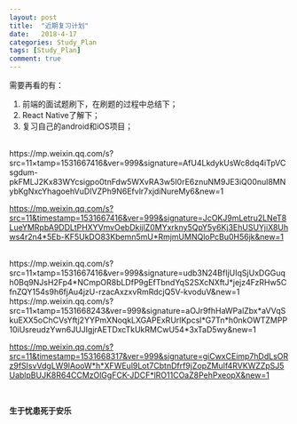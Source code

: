 ```yaml
---
layout: post
title:  "近期复习计划"
date:   2018-4-17
categories: Study_Plan
tags: [Study_Plan]
comment: true
---
```


需要再看的有：
1. 前端的面试题刷下，在刷题的过程中总结下；
2. React Native了解下；
3. 复习自己的android和iOS项目；

<br/>
https://mp.weixin.qq.com/s?src=11&timestamp=1531667416&ver=999&signature=AfU4LkdykUsWc8dq4iTpVCsgdum-pkFMLJ2Kx83WYcsigpo0tnFdw5WXvRA3w5I0rE6znuNM9JE3iQ00nul8MNybKgNxcYhagoehVuDIVZPh9N6Efvlr7xjdiNureMy6&new=1

<br/>

https://mp.weixin.qq.com/s?src=11&timestamp=1531667416&ver=999&signature=JcOKJ9mLetru2LNeT8LueYMRpbA9DDLtPHXYVmvOebDkijlZ0MYxrkny5QpY5y6Kj3EhUSUYjiX8Uhws4r2n4*5Eb-KF5UkDO83Kbemn5mU*RmjmUMNQloPcBu0H56jk&new=1

<br/>
https://mp.weixin.qq.com/s?src=11&timestamp=1531667416&ver=999&signature=udb3N24BfIjUIqSjUxDGGuqh0Bq9NJsH2Fp4*NCmpOR8bLDfP9gEfTbndYqS2SXcNXftJ*jejz4FzRHw5CfnZQY154s9h6fjAu4jzU-rzacAxzxvRmRdcjQ5V-kvoduV&new=1

<br/>
https://mp.weixin.qq.com/s?src=11&timestamp=1531668243&ver=999&signature=aOJr9fhHaWPalZbx*aVVqSkuEXX5oChCVsYftj2YYPmXNoqkLXGAPExRUrlKpcsl*G7Tn*h0nkOWTZMPP10iUsreudzYwn6JUJIgjrAETDxcTkUkRMCwU54*3xTaD5wy&new=1

<br/>

https://mp.weixin.qq.com/s?src=11&timestamp=1531668317&ver=999&signature=giCwxCEimp7hDdLsORz9fSIsvVdgLW9lAooW*h*XFWEul9Lot7CbtnDfrf9jZopZMuIf4RVKWZZpSJ5UablpBUJK8R64CCMzOlGgFCK-JDCF*lRO11COaZ8PehPxeopX&new=1

<br/>

__生于忧患死于安乐__
